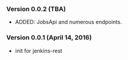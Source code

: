 ### Version 0.0.2 (TBA)

* ADDED: JobsApi and numerous endpoints.

### Version 0.0.1 (April 14, 2016)

* init for jenkins-rest
